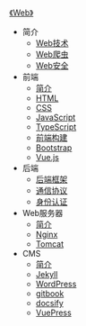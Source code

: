 [《Web》](index.md)

- 简介
  - [Web技术](简介/Web技术.md)
  - [Web爬虫](简介/Web爬虫.md)
  - [Web安全](简介/Web安全.md)
- 前端
  - [简介](前端/简介.md)
  - [HTML](前端/HTML.md)
  - [CSS](前端/CSS.md)
  - [JavaScript](前端/JavaScript.md)
  - [TypeScript](前端/TypeScript.md)
  - [前端构建](前端/前端构建.md)
  - [Bootstrap](前端/Bootstrap.md)
  - [Vue.js](前端/Vue.js.md)
- 后端
  - [后端框架](后端/后端框架.md)
  - [通信协议](后端/通信协议.md)
  - [身份认证](后端/身份认证.md)
- Web服务器
  - [简介](Web服务器/简介.md)
  - [Nginx](Web服务器/Nginx.md)
  - [Tomcat](Web服务器/Tomcat.md)
- CMS
  - [简介](CMS/简介.md)
  - [Jekyll](CMS/Jekyll.md)
  - [WordPress](CMS/WordPress.md)
  - [gitbook](CMS/gitbook.md)
  - [docsify](CMS/docsify.md)
  - [VuePress](CMS/VuePress.md)
